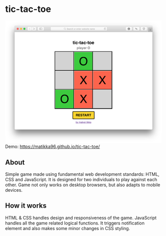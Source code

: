 # tic-tac-toe
![Screenshot](screenshot.png)
Demo: https://matikka96.github.io/tic-tac-toe/
## About
Simple game made using fundamental web development standards: HTML, CSS and JavaScript. It is designed for two individuals to play against each other. Game not only works on desktop browsers, but also adapts to mobile devices.

## How it works
HTML & CSS handles design and responsiveness of the game. JavaScript handles all the game related logical functions. It triggers notification element and also makes some minor changes in CSS styling.
